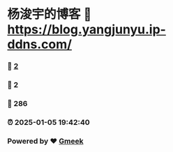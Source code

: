 # 杨浚宇的博客 :link: https://blog.yangjunyu.ip-ddns.com/ 
### :page_facing_up: [2](https://blog.yangjunyu.ip-ddns.com//tag.html) 
### :speech_balloon: 2 
### :hibiscus: 286 
### :alarm_clock: 2025-01-05 19:42:40 
### Powered by :heart: [Gmeek](https://github.com/Meekdai/Gmeek)

